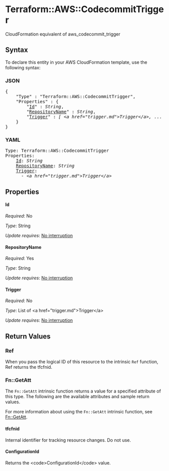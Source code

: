 # Terraform::AWS::CodecommitTrigger

CloudFormation equivalent of aws_codecommit_trigger

## Syntax

To declare this entity in your AWS CloudFormation template, use the following syntax:

### JSON

<pre>
{
    "Type" : "Terraform::AWS::CodecommitTrigger",
    "Properties" : {
        "<a href="#id" title="Id">Id</a>" : <i>String</i>,
        "<a href="#repositoryname" title="RepositoryName">RepositoryName</a>" : <i>String</i>,
        "<a href="#trigger" title="Trigger">Trigger</a>" : <i>[ &lt;a href=&#34;trigger.md&#34;&gt;Trigger&lt;/a&gt;, ... ]</i>
    }
}
</pre>

### YAML

<pre>
Type: Terraform::AWS::CodecommitTrigger
Properties:
    <a href="#id" title="Id">Id</a>: <i>String</i>
    <a href="#repositoryname" title="RepositoryName">RepositoryName</a>: <i>String</i>
    <a href="#trigger" title="Trigger">Trigger</a>: <i>
      - &lt;a href=&#34;trigger.md&#34;&gt;Trigger&lt;/a&gt;</i>
</pre>

## Properties

#### Id

_Required_: No

_Type_: String

_Update requires_: [No interruption](https://docs.aws.amazon.com/AWSCloudFormation/latest/UserGuide/using-cfn-updating-stacks-update-behaviors.html#update-no-interrupt)

#### RepositoryName

_Required_: Yes

_Type_: String

_Update requires_: [No interruption](https://docs.aws.amazon.com/AWSCloudFormation/latest/UserGuide/using-cfn-updating-stacks-update-behaviors.html#update-no-interrupt)

#### Trigger

_Required_: No

_Type_: List of &lt;a href=&#34;trigger.md&#34;&gt;Trigger&lt;/a&gt;

_Update requires_: [No interruption](https://docs.aws.amazon.com/AWSCloudFormation/latest/UserGuide/using-cfn-updating-stacks-update-behaviors.html#update-no-interrupt)

## Return Values

### Ref

When you pass the logical ID of this resource to the intrinsic `Ref` function, Ref returns the tfcfnid.

### Fn::GetAtt

The `Fn::GetAtt` intrinsic function returns a value for a specified attribute of this type. The following are the available attributes and sample return values.

For more information about using the `Fn::GetAtt` intrinsic function, see [Fn::GetAtt](https://docs.aws.amazon.com/AWSCloudFormation/latest/UserGuide/intrinsic-function-reference-getatt.html).

#### tfcfnid

Internal identifier for tracking resource changes. Do not use.

#### ConfigurationId

Returns the &lt;code&gt;ConfigurationId&lt;/code&gt; value.

